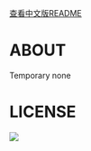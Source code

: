 [查看中文版README](https://github.com/realYulin/realyulin.github.io/blob/main/readme.md)
# ABOUT
Temporary none
# LICENSE
[<img src="https://licensebuttons.net/l/by-sa/4.0/88x31.png">](https://creativecommons.org/licenses/by-sa/4.0)
